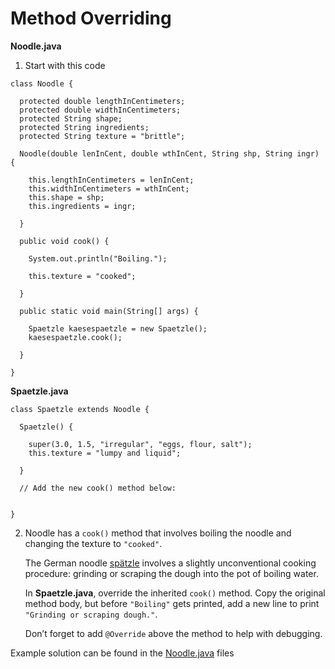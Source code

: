 # Method Overriding

**Noodle.java**

1. Start with this code

```
class Noodle {
  
  protected double lengthInCentimeters;
  protected double widthInCentimeters;
  protected String shape;
  protected String ingredients;
  protected String texture = "brittle";
  
  Noodle(double lenInCent, double wthInCent, String shp, String ingr) {
    
    this.lengthInCentimeters = lenInCent;
    this.widthInCentimeters = wthInCent;
    this.shape = shp;
    this.ingredients = ingr;
    
  }
  
  public void cook() {
    
    System.out.println("Boiling.");
    
    this.texture = "cooked";
    
  }
  
  public static void main(String[] args) {
    
    Spaetzle kaesespaetzle = new Spaetzle();
    kaesespaetzle.cook();
    
  }
  
}
```


**Spaetzle.java**


```
class Spaetzle extends Noodle {
  
  Spaetzle() {
    
    super(3.0, 1.5, "irregular", "eggs, flour, salt");
    this.texture = "lumpy and liquid";
    
  }
  
  // Add the new cook() method below:
  
  
}
```

2. Noodle has a ```cook()``` method that involves boiling the noodle and changing the texture to ```"cooked"```.

	The German noodle [spätzle](https://en.wikipedia.org/wiki/Sp%C3%A4tzle) involves a slightly unconventional cooking procedure: grinding or scraping the dough into the pot of boiling water.

	In **Spaetzle.java**, override the inherited ```cook()``` method. Copy the original method body, but before ```"Boiling"``` gets printed, add a new line to print ```"Grinding or scraping dough."```.

	Don’t forget to add ```@Override``` above the method to help with debugging.

Example solution can be found in the [Noodle.java](https://github.com/upliftdev/Foundations/blob/main/9.Inheritance_and_Polymorphism/Method_Overriding/src/main/java/com/examples/ip5/Spaetzle.java) files